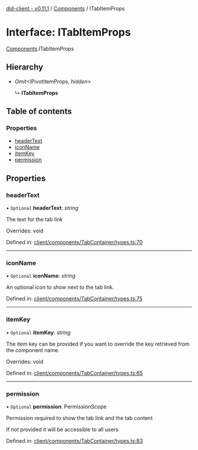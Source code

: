 [did-client - v0.11.1](../README.md) / [Components](../modules/components.md) / ITabItemProps

# Interface: ITabItemProps

[Components](../modules/components.md).ITabItemProps

## Hierarchy

* *Omit*<IPivotItemProps, *hidden*\>

  ↳ **ITabItemProps**

## Table of contents

### Properties

- [headerText](components.itabitemprops.md#headertext)
- [iconName](components.itabitemprops.md#iconname)
- [itemKey](components.itabitemprops.md#itemkey)
- [permission](components.itabitemprops.md#permission)

## Properties

### headerText

• `Optional` **headerText**: *string*

The text for the tab link

Overrides: void

Defined in: [client/components/TabContainer/types.ts:70](https://github.com/Puzzlepart/did/blob/dev/client/components/TabContainer/types.ts#L70)

___

### iconName

• `Optional` **iconName**: *string*

An optional icon to show next to the tab link.

Defined in: [client/components/TabContainer/types.ts:75](https://github.com/Puzzlepart/did/blob/dev/client/components/TabContainer/types.ts#L75)

___

### itemKey

• `Optional` **itemKey**: *string*

The item key can be provided if you want to
override the key retrieved from the component
name.

Overrides: void

Defined in: [client/components/TabContainer/types.ts:65](https://github.com/Puzzlepart/did/blob/dev/client/components/TabContainer/types.ts#L65)

___

### permission

• `Optional` **permission**: PermissionScope

Permission required to show the tab link and the tab
content

If not provided it will be accessible to all users

Defined in: [client/components/TabContainer/types.ts:83](https://github.com/Puzzlepart/did/blob/dev/client/components/TabContainer/types.ts#L83)
